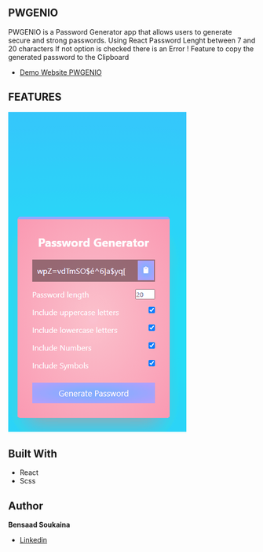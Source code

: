 ## PWGENIO

PWGENIO is a Password Generator app that allows users to generate secure and strong passwords. Using React
Password Lenght between 7 and 20 characters
If not option is checked there is an Error !
Feature to copy the generated password to the Clipboard

- [Demo Website PWGENIO](https://pwgenio.netlify.app/)

## FEATURES


![Generate Password](./public/pwgen.gif)



## Built With

- React
- Scss

## Author

**Bensaad Soukaina**

- [Linkedin](https://www.linkedin.com/in/soukaina-bensaad/ "Linkedin")

